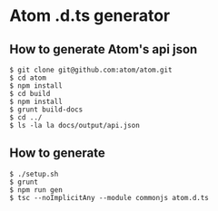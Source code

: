 # Atom .d.ts generator

## How to generate Atom's api json

```
$ git clone git@github.com:atom/atom.git
$ cd atom
$ npm install
$ cd build
$ npm install
$ grunt build-docs
$ cd ../
$ ls -la la docs/output/api.json
```

## How to generate

```
$ ./setup.sh
$ grunt
$ npm run gen
$ tsc --noImplicitAny --module commonjs atom.d.ts
```
